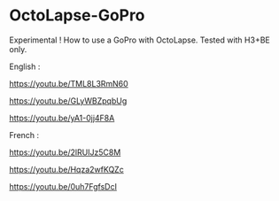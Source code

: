 # OctoLapse-GoPro
Experimental ! How to use a GoPro with OctoLapse. Tested with H3+BE only.

English :

https://youtu.be/TML8L3RmN60

https://youtu.be/GLyWBZpqbUg

https://youtu.be/yA1-0jj4F8A

French :

https://youtu.be/2lRUIJz5C8M

https://youtu.be/Hqza2wfKQZc

https://youtu.be/0uh7FgfsDcI
